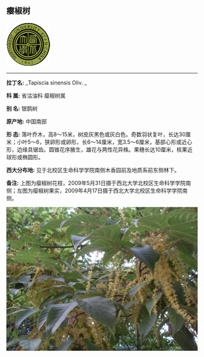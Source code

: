 ## 瘿椒树

![西北大学校园网络植物志](../JPG/nwu.gif)

---

**拉丁名:**  _Tapiscia sinensis Oliv. _

**科 属:** 省沽油科 瘿椒树属

**别 名:** 银鹊树

**原产地:** 中国南部

**形  态:** 落叶乔木，高8～15米，树皮灰黑色或灰白色。奇数羽状复叶，长达30厘米；小叶5～6，狭卵形或卵形，长6～14厘米，宽3.5～6厘米，基部心形或近心形，边缘具锯齿。圆锥花序腋生，雄花与两性花异株。果穗长达10厘米，核果近球形或椭圆形。　　　　　

**西大分布地:** 见于北校区生命科学学院南侧木香园前及地质系前东侧林下。 

**备注:** 上图为瘿椒树花枝，2009年5月31日摄于西北大学北校区生命科学学院南侧；左图为瘿椒树果实，2009年4月17日摄于西北大学北校区生命科学学院南侧。

![瘿椒树](../JPG/瘿椒树3.JPG) 

